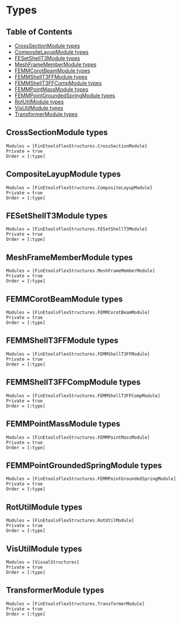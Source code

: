 # Types

## Table of Contents

- [CrossSectionModule types](@ref)
- [CompositeLayupModule types](@ref)
- [FESetShellT3Module types](@ref)
- [MeshFrameMemberModule types](@ref)
- [FEMMCorotBeamModule types](@ref)
- [FEMMShellT3FFModule types](@ref)
- [FEMMShellT3FFCompModule types](@ref)
- [FEMMPointMassModule types](@ref)
- [FEMMPointGroundedSpringModule types](@ref)
- [RotUtilModule types](@ref)
- [VisUtilModule types](@ref)
- [TransformerModule types](@ref)



## CrossSectionModule types

```@autodocs
Modules = [FinEtoolsFlexStructures.CrossSectionModule]
Private = true
Order = [:type]
```

## CompositeLayupModule types

```@autodocs
Modules = [FinEtoolsFlexStructures.CompositeLayupModule]
Private = true
Order = [:type]
```

## FESetShellT3Module types

```@autodocs
Modules = [FinEtoolsFlexStructures.FESetShellT3Module]
Private = true
Order = [:type]
```

## MeshFrameMemberModule types

```@autodocs
Modules = [FinEtoolsFlexStructures.MeshFrameMemberModule]
Private = true
Order = [:type]
```

## FEMMCorotBeamModule types

```@autodocs
Modules = [FinEtoolsFlexStructures.FEMMCorotBeamModule]
Private = true
Order = [:type]
```

## FEMMShellT3FFModule types

```@autodocs
Modules = [FinEtoolsFlexStructures.FEMMShellT3FFModule]
Private = true
Order = [:type]
```

## FEMMShellT3FFCompModule types

```@autodocs
Modules = [FinEtoolsFlexStructures.FEMMShellT3FFCompModule]
Private = true
Order = [:type]
```

## FEMMPointMassModule types

```@autodocs
Modules = [FinEtoolsFlexStructures.FEMMPointMassModule]
Private = true
Order = [:type]
```

## FEMMPointGroundedSpringModule types

```@autodocs
Modules = [FinEtoolsFlexStructures.FEMMPointGroundedSpringModule]
Private = true
Order = [:type]
```

## RotUtilModule types

```@autodocs
Modules = [FinEtoolsFlexStructures.RotUtilModule]
Private = true
Order = [:type]
```

## VisUtilModule types

```@autodocs
Modules = [VisualStructures]
Private = true
Order = [:type]
```

## TransformerModule types

```@autodocs
Modules = [FinEtoolsFlexStructures.TransformerModule]
Private = true
Order = [:type]
```

